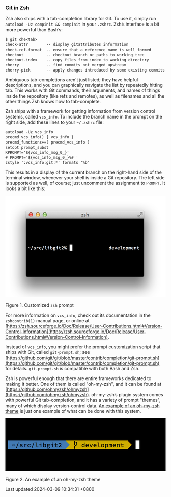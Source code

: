 ### Git in Zsh

Zsh also ships with a tab-completion library for Git. To use it, simply
run `autoload -Uz compinit && compinit` in your `.zshrc`. Zsh’s
interface is a bit more powerful than Bash’s:

```shell
$ git che<tab>
check-attr        -- display gitattributes information
check-ref-format  -- ensure that a reference name is well formed
checkout          -- checkout branch or paths to working tree
checkout-index    -- copy files from index to working directory
cherry            -- find commits not merged upstream
cherry-pick       -- apply changes introduced by some existing commits
```

Ambiguous tab-completions aren’t just listed; they have helpful
descriptions, and you can graphically navigate the list by repeatedly
hitting tab. This works with Git commands, their arguments, and names of
things inside the repository (like refs and remotes), as well as
filenames and all the other things Zsh knows how to tab-complete.

Zsh ships with a framework for getting information from version control
systems, called `vcs_info`. To include the branch name in the prompt on
the right side, add these lines to your `~/.zshrc` file:

```shell
autoload -Uz vcs_info
precmd_vcs_info() { vcs_info }
precmd_functions+=( precmd_vcs_info )
setopt prompt_subst
RPROMPT='${vcs_info_msg_0_}'
# PROMPT='${vcs_info_msg_0_}%# '
zstyle ':vcs_info:git:*' formats '%b'
```

This results in a display of the current branch on the right-hand side
of the terminal window, whenever your shell is inside a Git repository.
The left side is supported as well, of course; just uncomment the
assignment to `PROMPT`. It looks a bit like this:

![Customized \`zsh\` prompt](../../../../../images/progit/zsh-prompt.png)

Figure 1. Customized `zsh` prompt

For more information on `vcs_info`, check out its documentation in the
`zshcontrib(1)` manual page, or online at
[https://zsh.sourceforge.io/Doc/Release/User-Contributions.html#Version-Control-Information](https://zsh.sourceforge.io/Doc/Release/User-Contributions.html#Version-Control-Information).

Instead of `vcs_info`, you might prefer the prompt customization script
that ships with Git, called `git-prompt.sh`; see
[https://github.com/git/git/blob/master/contrib/completion/git-prompt.sh](https://github.com/git/git/blob/master/contrib/completion/git-prompt.sh)
for details. `git-prompt.sh` is compatible with both Bash and Zsh.

Zsh is powerful enough that there are entire frameworks dedicated to
making it better. One of them is called "oh-my-zsh", and it can be found
at
[https://github.com/ohmyzsh/ohmyzsh](https://github.com/ohmyzsh/ohmyzsh).
oh-my-zsh’s plugin system comes with powerful Git tab-completion, and it
has a variety of prompt "themes", many of which display version-control
data. [An example of an oh-my-zsh theme](#oh_my_zsh_git) is just one
example of what can be done with this system.

![An example of an oh-my-zsh theme](../../../../../images/progit/zsh-oh-my.png)

Figure 2. An example of an oh-my-zsh theme

Last updated 2024-03-09 10:34:31 +0800
